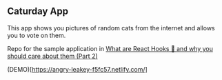 ## Caturday App

This app shows you pictures of random cats from the internet and allows you to vote on them.

Repo for the sample application in [What are React Hooks 🎣 and why you should care about them (Part 2)](https://blog.sardor.io/blog/2019-03-02-what-are-react-hooks-%F0%9F%8E%A3-and-why-you-should-care-about-them-part-2/)

(DEMO)[https://angry-leakey-f5fc57.netlify.com/]